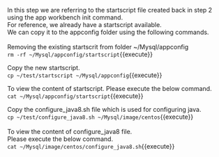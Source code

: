 In this step we are referring to the startscript file created back in step 2 using the app workbench init command.<br>
For reference, we already have a startscript available.<br>We can copy it to the appconfig folder using the following commands.
<br><br>Removing the existing startscrit from folder ~/Mysql/appconfig<br>
`rm -rf ~/Mysql/appconfig/startscript`{{execute}}

Copy the new startscript.<br>`cp ~/test/startscript ~/Mysql/appconfig`{{execute}}

To view the content of startscript. Please execute the below command.<br>
`cat ~/Mysql/appconfig/startscript`{{execute}}

Copy the configure_java8.sh file which is used for configuring java.<br>
`cp ~/test/configure_java8.sh ~/Mysql/image/centos`{{execute}}
<br><br>
To view the content of configure_java8 file.<br>Please execute the below command.<br>
`cat ~/Mysql/image/centos/configure_java8.sh`{{execute}}
